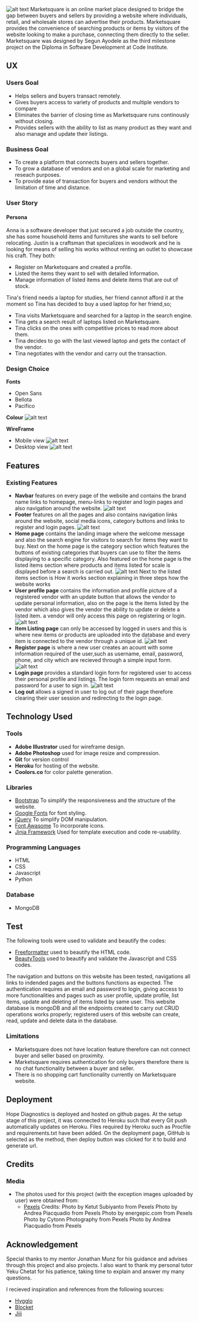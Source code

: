 ![alt text](static/images/Homescreen.png)
Marketsquare is an online market place designed to bridge the gap between buyers and 
sellers by providing a website where individuals, retail, and wholesale stores can 
advertise their products. Marketsquare provides the convenience of searching products
or items by visitors of the website looking to make a purchase, connecting them directly 
to the seller. Marketsquare was designed by Segun Ayodele as the third milestone project
on the Diploma in Software Development at Code Institute.

## UX
### Users Goal
* Helps sellers and buyers transact remotely.
* Gives buyers access to variety of products and multiple vendors to compare
* Eliminates the barrier of closing time as Marketsquare runs continously without closing.
* Provides sellers with the ability to list as many product as they want and also manage 
    and update their listings.

### Business Goal
* To create a platform that connects buyers and sellers together.
* To grow a database of vendors and on a global scale for marketing and reseach purposes.
* To provide ease of transaction for buyers and vendors without the limitation of time and distance.

### User Story
#### Persona
Anna is a software developer that just secured a job outside the country, she has 
some household items and furnitures she wants to sell before relocating.
Justin is a craftsman that specializes in woodwork and he is looking for means of selling his 
works without renting an outlet to showcase his craft.
They both:
* Register on Marketsquare and created a profile.
* Listed the items they want to sell with detailed Information.
* Manage information of listed items and delete items that are out of stock.

Tina's friend needs a laptop for studies, her friend cannot afford it at the moment 
so Tina has decided to buy a used laptop for her friend,so;
* Tina visits Marketsquare and searched for a laptop in the search engine.
* Tina gets a search result of laptops listed on Marketsquare.
* Tina clicks on the ones with competitive prices to read more about them.
* Tina decides to go with the last viewed laptop and gets the contact of the vendor.
* Tina negotiates with the vendor and carry out the transaction.



### Design Choice

**Fonts**
* Open Sans
* Bellota
* Pacifico

**Colour**
![alt text](static/images/Color_scheme.png)

**WireFrame**
* Mobile view
![alt text](static/images/Home_page_Wire-20.jpg)
* Desktop view
![alt text](static/images/Mobile_view-20.jpg)




## Features
### Existing Features
* __Navbar__ features on every page of the website and contains the brand name links to homepage, menu-links to register 
    and login pages and also navigation around the website.
![alt text](static/images/Navbar.png)
* __Footer__ features on all the pages and also contains navigation links around the website, social media icons, 
    category buttons and links to register and login pages.
![alt text](static/images/footer.png)
* __Home page__ contains the landing image where the welcome message and also the search engine for visitors 
    to search for items they want to buy.
    Next on the home page is the category section which features the buttons of existing categories that buyers 
    can use to filter the items displaying to a specific category.
    Also featured on the home page is the listed items section where products and items listed for scale
    is displayed before a search is carried out.
![alt text](static/images/Homescreen1.png)
    Next to the listed items section is How it works section explaining in three steps how the website works
* __User profile page__ contains the information and profile picture of a registered vendor with an update 
    button that allows the vendor to update personal information, also on the page is the items listed by 
    the vendor which also gives the vendor the ability to update or delete a listed item. a vendor will only 
    access this page on registering or login.
![alt text](static/images/Profile_page.png)
* __Item Listing page__ can only be accessed by logged in users and this is where new items or products are 
    uploaded into the database and every item is connected to the vendor through a unique id.
![alt text](static/images/Item_listing.png)
* __Register page__ is where a new user creates an acount with some information required of the user,such as 
    username, email, password, phone, and city which are recieved through a simple input form.
![alt text](static/images/register_page.png)
* __Login page__ provides a standard login form for registered user to access their personal profile and 
    listings. The login form requests an email and password for a user to sign in.
![alt text](static/images/login_page.png)
* __Log out__ allows a signed in user to log out of their page therefore clearing their user session and 
    redirecting to the login page.



## Technology Used

### Tools
* __Adobe Illustrator__ used for wireframe design.
* __Adobe Photoshop__ used for image resize and compression.
* __Git__ for version control
* __Heroku__ for hosting of the website.
* __Coolors.co__ for color palette generation.


### Libraries
* [Bootstrap](https://getbootstrap.com/) To simplify the responsiveness and the structure of the website.
* [Google Fonts](https://fonts.google.com/) for font styling.
* [jQuery](https://jquery.com/) To simplify DOM manipulation.
* [Font Awasome](https://fontawesome.com/) To incorporate icons.
* [Jinja Framework](https://jinja.palletsprojects.com/en/2.11.x/) Used for template execution and code re-usability.

### Programming Languages
* HTML
* CSS 
* Javascript
* Python

### Database
* MongoDB


## Test
The following tools were used to validate and beautify the codes:
* [Freeformatter](https://www.freeformatter.com/html-formatter.html#ad-output) used to beautify the HTML code.
* [BeautyTools](http://beautifytools.com/css-validator.php) used to beautify and validate the Javascript and CSS codes.

The navigation and buttons on this website has been tested, navigations all links to indended pages and the buttons 
functions as expected.
The authentication requires an email and password to login, giving access to more functionalities and pages such as user profile,
update profile, list items, update and deleting of items listed by same user.
This website database is mongoDB and all the endpoints created to carry out CRUD operations works properly; registered 
users of this website can create, read, update and delete data in the database.

### Limitations
* Marketsquare does not have location feature therefore can not connect buyer and seller based on proximity.
* Marketsquare requires authentication for only buyers therefore there is no chat functionality between a buyer and seller.
* There is no shopping cart functionality currently on Marketsquare website.


## Deployment
Hope Diagnostics is deployed and hosted on github pages.
At the setup stage of this project, it was connected to Heroku such that every Git push automatically updates on Heroku.
Files required by Heroku such as Procfile and requirements.txt have been added.
On the deployment page, GitHub is selected as the method, then deploy button was clicked for it to build and generate url.

## Credits
### Media
* The photos used for this project (with the exception images uploaded by user) were obtained from:
    * [Pexels](https://www.pexels.com/)
Credits:
Photo by Ketut Subiyanto from Pexels
Photo by Andrea Piacquadio from Pexels
Photo by energepic.com from Pexels
Photo by Cytonn Photography from Pexels
Photo by Andrea Piacquadio from Pexels

## Acknowledgement

Special thanks to my mentor Jonathan Munz for his guidance and advises through this project and also projects.
I also want to thank my personal tutor Yeku Chetat for his patience, taking time to explain and answer my many questions.

I recieved inspiration and references from the following sources:
* [Hygglo](https://www.hygglo.se/)
* [Blocket](https://www.blocket.se/)
* [Jiji](https://jiji.ng/)